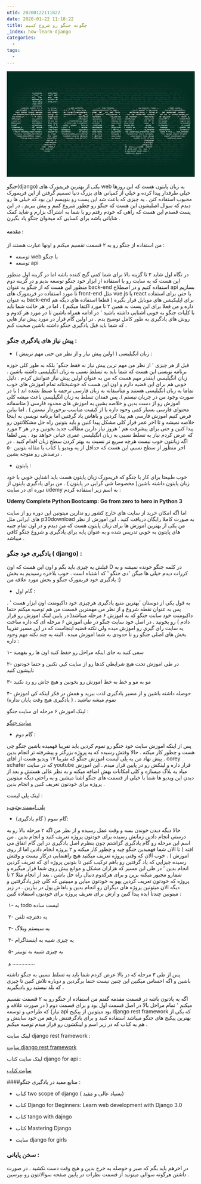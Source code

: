 ```yaml
---
utid: 20200122111822
date: 2020-01-22 11:18:22
title: چگونه جنگو رو شروع کنیم
_index: how-learn-django
categories:
  -
tags:
  -
---
```


![django](/django/images/django.jpg)

جنگو(django) یکی از بهترین فریمورک های web  به زبان پایتون هست که این روزها خیلی طرفدار پیدا کرده و خیلی از کمپانی های بزرگ دنیا تصمیم گرفتن از این فریمورک محبوب استفاده کنن . یه چیزی که باعث شد این پست رو بنویسم این بود که خیلی ها  رو دیدم که سوال اصلیشون این هست که جنگو رو چطور شروع کنیم و پیش ببریم . در این پست قصدم این هست که راهی که خودم رفتم رو با شما به اشتراک بزارم و شاید کمک شایانی باشه برای کسایی که میخوان جنگو یاد بگیرن .

#### مقدمه :

من استفاده از جنگو رو به ۲ قسمت تقسیم میکنم و اونها عبارت هستند از :

- توسعه web با جنگو
- توسعه api

در نگاه اول شاید ۲ تا گزینه بالا برای شما کمی گیج کننده باشه اما در گزینه اول منظور این هست که یه سایت رو با استفاده از ابزار خود جنگو توسعه بدیم و در گزینه دوم منظور این هست که از جنگو به عنوان back-end استفاده کنیم و در اصطلاح api بسازیم تا مورد استفاده در فریمورک های front-end مثل vue.js یا react یا حتی برای استفاده به عنوان back-end برای اپلیکیشن های موبایل قرار بگیره ( قطعا استفاده های دیگه هم داره و من فعلا برای این پست  به همین ۲ تا  مورد اکتفا میکنم ) . اما در هر حالت شما باید با کلیات جنگو به خوبی اشنایی داشته باشید ٬ در ادامه همراه باشین تا در مورد هر کدوم و روش های یادگیری به طور کامل توضیح بدم . در اولین گام قرار در مورد پیش نیاز هایی که شما باید قبل یادگیری جنگو داشته باشین صحبت کنم .

### پیش نیاز های یادگیری جنگو :

- زبان انگیلیسی ( اولین پیش نیاز و از نظر من حتی مهم ترینش ) :

قبل از هر چیزی ٬ از نظر من مهم ترین پیش نیاز نه فقط جنگو٬ بلکه به طور کلی حوزه برنامه نویسی این هست که شما باید به تسلط نسبی به زبان انگیلیسی داشته باشین . زبان انگیلیسی اینقدر مهم هست که من به عنوان اولین پیش نیاز عنوانش کردم . دلیل خوبی هم برای این قضیه دارم و اون این هست که خوشبختانه تمام اموزش های خوب تماما به زبان انگیلیسی هستند و متاسفانه به زبان فارسی ترجمه یا ضبط نشده اند ( یا در صورت وجود من در جریان نیستم ). پس فقدان تسلط به زبان انگیلیسی باعث میشه کلی اموزش رو از دست بدین و خلاصه بشین به اموزش های محدود فارسی ( متاسفانه محتوای فارسی بسیار کمی وجود داره یا از کیفیت مناسب برخوردار نیستن ) . اما بیاین فرض کنیم اموزش فارسی هم پیدا کردین و باهاش یاد گرفتین اما برنامه نویسی به اینجا خلاصه نمیشه و تا اخر عمر قرار کلی مشکل پیدا کنین و باید بتونین راه حل مشکلاتتون رو پیدا کنین و حتی برای پیشرفت هم ٬ هروز نیاز دارین مطالب جدید بخونین و در هر ۲ مورد که عرض کردم نیاز به تسلط نسبی به زبان انگیلیسی عمری حیاتی خواهد بود . پس لطفا اگه زبانتون خوب نیست هرچه سریع تر نسبت به بهتر کردن سطح زبان اقدام کنید . در اخر منظور از سطح نسبی این هست که حداقل از یه ویدیو یا کتاب یا مقاله بتونین ۵۰ درصدش رو متوجه بشین .



- پایتون :

خوب طبیعتا برای کار با جنگو که فریمورک زبان پایتون هست باید اشنایی خوبی با خود زبان پایتون داشته باشین( مخصوصا شی گرایی در پایتون ) . من برای یادگیری پایتون از دوره ای در سایت udemy به اسم زیر استفاده کردم :

**Udemy Complete Python Bootcamp: Go from zero to hero in Python 3**

اما اگه امکان خرید از سایت های خارج کشور رو ندارین میتونین این دوره رو از سایت های ایرانی مثل p30download به صورت کاملا رایگان دریافت کنید . این اموزش از نظر من یکی از بهترین اموزش ها برای زبان پایتون هست که من دیدم و در اون تمام جنبه های پایتون به خوبی تدریس شده و به عنوان پایه برای یادگیری و شروع جنگو کافی میباشد .



### یادگیری خود جنگو ( django) :

قبلش یه چیزی باید بگم و اون این هست که اون D  در کلمه جنگو خونده نمیشه و به کررات دیدم خیلی ها میگن 'دی جنگو '  که اشتباه است . خوب بلاخره رسیدیم به بخش یادگیری خود فریمورک جنگو و بخش مورد علاقه من :)

- گام اول :

به قول یکی از دوستان  'بهترین منبع یادگیری هرچیزی خود داکیومنت اون ابزار هست ' . پس به عنوان نقطه شروع و از نظر من مهمترین قسمت من هم توصیه میکنم حتما داکیومنت خود سایت جنگو که یه اموزش ۶ مرحله میباشد( در پایین لینک اموزش رو قرار دادم ) رو بخونید . در اصل خود سایت جنگو در طی اموزش ۶ مرحله ای که داره ساخت یه سایت رای گیری رو اموزش میده ولی نکته قضیه اینجاست که در این مسیر تقریبا بخش های اصلی جنگو رو تا حدودی به شما اموزش میده . البته یه چند نکته مهم وجود داره :

۱- سعی کنید به جای اینکه مراحل رو حفظ کنید اون ها رو بفهمید 

۲- در طی اموزش تحت هیچ شرایطی کدها رو از سایت کپی نکنین و حتما خودتون تایپشون کنید

۳- مو به مو و خط به خط اموزش رو بخونین و هیچ جاش رو رد نکنید 

۴- حوصله داشته باشین و از مسیر یادگیری لذت ببرید و همش در فکر اینکه کی اموزش تموم میشه نباشید . ( یادگیری هیچ وقت پایان نداره)

لینک اموزش ۶ مرحله ای سایت جنگو :

[سایت جنگو](https://docs.djangoproject.com/en/3.0/intro/tutorial01)

- گام دوم :

پس از اینکه اموزش سایت خود جنگو رو تموم کردین باید تقریبا فهمیده باشین جنگو چی هست و چطور کار میکنه . حالا وقتش رسیده که یه پروژه بزرگتر و پیشرفته تر انجام بدین . پیش نهاد من یه پلی لیست اموزش جنگو که تقریبا ۱۷ ویدیو هست از اقای corey schafer  که در سایت youtube قرار داره و لینکش رو در پایین قرار میدم . این اموزش میاد یه بلاگ میسازه و کلی امکانات بهش اضافه میکنه و به نظر عالی هستش و بعد از دیدن این ویدیو ها شما با خیلی از قسمت های جنگو اشنا میشین و به راحتی دیگه میتونین پروژه برای خودتون تعریف کنین و انجام بدین .

لینک پلی لیست :

[پلی لیست یوتیوب](https://www.youtube.com/playlist?list=PL-osiE80TeTtoQCKZ03TU5fNfx2UY6U4p)



- گام سوم ( گام یادگیری):

حالا دیگه دیدن خوندن بسه و وقت عمل رسیده و از نظر من اگه ۲ مرحله بالا رو به درستی انجام دادین زمانش رسیده برای خودتون پروژه تعریف کنید و انجام بدین . من اسم این مرحله رو گام یادگیری گزاشتم چون بنظرم اصل یادگیری در این گام اتفاق می افته ( تا الان شما فهمیدین جنگو چیه و چطور کار میکنه و ۲ پروژه انجام دادین اما از روی اموزش ) . خوب الان که وقتی پروژه تعریف میکنید هیچ راهنمایی درکار نیست و وقتش رسیده چیزایی که یاد گرفتین رو باهم ترکیب کنین تا بتونین پروژه ای که تعریف کردین انجام بدین ٬ در طی این مسیر که هزاران مشکل و موانع پیش روی شما قرار میگیره و شمارو مجبور میکنه برین و برای هرکدوم دنبال راه حل باشن . بعد از انجام مثلا ۲ تا پروژه که خودتون تعریف کردین یهو به خودتون میاین و میبینین که کلی چیز یادگرفتین و دیگه الان میتونین پروژه های دیگران رو انجام بدین و باهاش پول در بیارین . در زیر میتونین چندتا ایده پیدا کنین و ازش برای تعریف پروژه برای خودتون استفاده کنین :

​					۱- یه todo لیست ساده

​					۲- یه دفترچه تلفن

​					۳- یه سیستم وبلاگ

​					۴- یه چیزی شبیه به اینستاگرام

​					۵- یه چیزی شبیه به توییتر

​					 و ...............

پس از طی ۳ مرحله که در بالا عرض کردم شما باید یه تسلط نسبی به جنگو داشته باشین و اگه احساس میکنین این چنین نیست حتما برگردین و دوباره تلاش کنین تا چیزی که بلد نیستید رو یادبگیرید . 

اگه یه یادتون باشه در قسمت مقدمه گفتم من استفاده از جنگو رو به ۲ قسمت تقسیم میکنم ٬ تمام مراحل بالا در اصل قسمت اول بود و برای قسمت دوم ( در صورت علاقه و نیاز) که طراحی و توسعه api بود میتونین از پیکیج django rest framework که یکی از بهترین پیکیج های جنگو میباشد استفاده کنید و برای یادگرفتنش بازهم من خود سایتش و هم یه کتاب که در زیر اسم و لینکشون رو قرار میدم توصیه میکنم .

لینک سایت django rest framework :

[سایت django rest framework](https://www.django-rest-framework.org)



لینک سایت کتاب django for api :

[سایت کتاب](https://djangoforapis.com)



####منابع مفید در یادگیری جنگو :

- کتاب  two scope of django ( بسیاد عالی و مفید)
- کتاب Django for Beginners: Learn web development with Django 3.0

- کتاب tango with dajngo

- کتاب Mastering Django
- سایت django for girls

### سخن پایانی :

در اخرهم باید بگم که صبر و حوصله به خرج بدین و هیج وقت دست نکشید . در صورت داشتن هرگونه سوالی میتونید از قسمت نظرات در پایین صفحه سوالاتتون رو بپرسین .	